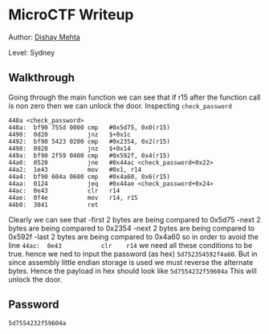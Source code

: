 # MicroCTF Writeup


Author: [Dishay Mehta](https://github.com/Dishay952/InfoSec101/tree/main/Assignments/Assignment_3) 

Level: Sydney

## Walkthrough
Going through the main function we can see that if r15 after the function call is non zero 
then we can unlock the door.
Inspecting `check_password`
```
448a <check_password>
448a:  bf90 755d 0000 cmp	#0x5d75, 0x0(r15)
4490:  0d20           jnz	$+0x1c
4492:  bf90 5423 0200 cmp	#0x2354, 0x2(r15)
4498:  0920           jnz	$+0x14
449a:  bf90 2f59 0400 cmp	#0x592f, 0x4(r15)
44a0:  0520           jne	#0x44ac <check_password+0x22>
44a2:  1e43           mov	#0x1, r14
44a4:  bf90 604a 0600 cmp	#0x4a60, 0x6(r15)
44aa:  0124           jeq	#0x44ae <check_password+0x24>
44ac:  0e43           clr	r14
44ae:  0f4e           mov	r14, r15
44b0:  3041           ret
```
Clearly we can see that 
-first 2 bytes are being compared to 0x5d75
-next 2 bytes are being compared to 0x2354
-next 2 bytes are being compared to 0x592f
-last 2 bytes are being compared to 0x4a60
so in order to avoid the line
```44ac:  0e43           clr	r14```
we need all these conditions to be true.
hence we ned to input the password (as hex) `5d752354592f4a60`.
But in since assembly little endian storage is used we must reverse the alternate bytes.
Hence the payload in hex should look like 
`5d7554232f59604a`
This will unlock the door.
## Password
`5d7554232f59604a`